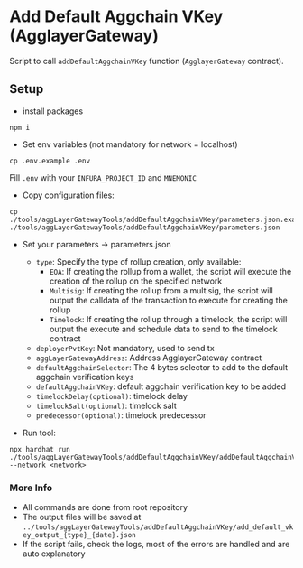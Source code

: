 # Add Default Aggchain VKey (AgglayerGateway)
Script to call `addDefaultAggchainVKey` function (`AgglayerGateway` contract).

## Setup
- install packages
```
npm i
```

- Set env variables (not mandatory for network = localhost)
````
cp .env.example .env
````

Fill `.env` with your `INFURA_PROJECT_ID` and `MNEMONIC`

-   Copy configuration files:
```
cp ./tools/aggLayerGatewayTools/addDefaultAggchainVKey/parameters.json.example ./tools/aggLayerGatewayTools/addDefaultAggchainVKey/parameters.json
```

-  Set your parameters -> parameters.json
    - `type`: Specify the type of rollup creation, only available:
        - `EOA`: If creating the rollup from a wallet, the script will execute the creation of the rollup on the specified network
        - `Multisig`: If creating the rollup from a multisig, the script will output the calldata of the transaction to execute for creating the rollup
        - `Timelock`: If creating the rollup through a timelock, the script will output the execute and schedule data to send to the timelock contract
    - `deployerPvtKey`: Not mandatory, used to send tx
    - `aggLayerGatewayAddress`: Address AgglayerGateway contract
    - `defaultAggchainSelector`: The 4 bytes selector to add to the default aggchain verification keys
    - `defaultAggchainVKey`: default aggchain verification key to be added
    - `timelockDelay(optional)`: timelock delay
    - `timelockSalt(optional)`: timelock salt
    - `predecessor(optional)`: timelock predecessor

-  Run tool:
```
npx hardhat run ./tools/aggLayerGatewayTools/addDefaultAggchainVKey/addDefaultAggchainVKey.ts --network <network>
```

### More Info
- All commands are done from root repository
- The output files will be saved at `../tools/aggLayerGatewayTools/addDefaultAggchainVKey/add_default_vkey_output_{type}_{date}.json`
- If the script fails, check the logs, most of the errors are handled and are auto explanatory